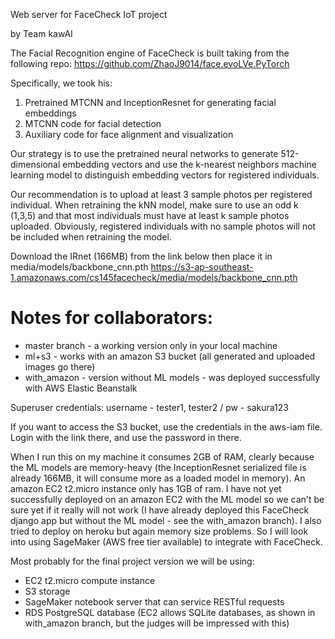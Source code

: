 Web server for FaceCheck IoT project

by Team kawAI


The Facial Recognition engine of FaceCheck is built taking from the following repo:
https://github.com/ZhaoJ9014/face.evoLVe.PyTorch

Specifically, we took his:
1. Pretrained MTCNN and InceptionResnet for generating facial embeddings
2. MTCNN code for facial detection
3. Auxiliary code for face alignment and visualization

Our strategy is to use the pretrained neural networks to generate 512-dimensional
embedding vectors and use the k-nearest neighbors machine learning model to
distinguish embedding vectors for registered individuals.

Our recommendation is to upload at least 3 sample photos per registered individual.
When retraining the kNN model, make sure to use an odd k (1,3,5) and that most individuals
must have at least k sample photos uploaded. Obviously, registered individuals with
no sample photos will not be included when retraining the model.

Download the IRnet (166MB) from the link below then place it in media/models/backbone_cnn.pth
https://s3-ap-southeast-1.amazonaws.com/cs145facecheck/media/models/backbone_cnn.pth


# Notes for collaborators:
* master branch - a working version only in your local machine
* ml+s3 - works with an amazon S3 bucket (all generated and uploaded images go there)
* with_amazon - version without ML models - was deployed successfully with AWS Elastic Beanstalk

Superuser credentials: username - tester1, tester2 / pw - sakura123

If you want to access the S3 bucket, use the credentials in the aws-iam file. Login with the link there, and use the password in there.

When I run this on my machine it consumes 2GB of RAM, clearly because the ML models are memory-heavy (the InceptionResnet serialized file is already 166MB, it will consume more as a loaded model in memory). An amazon EC2 t2.micro instance only has 1GB of ram. I have not yet successfully deployed on an amazon EC2 with the ML model so we can't be sure yet if it really will not work (I have already deployed this FaceCheck django app but without the ML model - see the with_amazon branch). I also tried to deploy on heroku but again memory size problems. So I will look into using SageMaker (AWS free tier available) to integrate with FaceCheck.

Most probably for the final project version we will be using:
* EC2 t2.micro compute instance
* S3 storage
* SageMaker notebook server that can service RESTful requests
* RDS PostgreSQL database (EC2 allows SQLite databases, as  shown in with_amazon branch, but the judges will be impressed with this)
